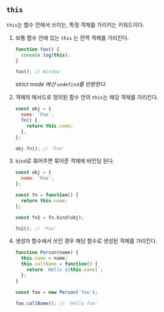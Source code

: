 ## `this`

`this`는 함수 안에서 쓰이는, 특정 객체를 가리키는 키워드이다.

1.  보통 함수 안에 있는 `this` 는 전역 객체를 가리킨다.

    ```js
    function foo() {
      console.log(this);
    }

    foo(); // Window
    ```

    _strict mode 에선 `undefind`를 반환한다._

2.  객체의 메서드로 정의된 함수 안의 `this`는 해당 객체를 가리킨다.

    ```js
    const obj = {
      name: 'Foo',
      fn() {
        return this.name;
      },
    };

    obj.fn(); // 'Foo'
    ```

3.  `bind`로 묶어주면 묶어준 객체에 바인딩 된다.

    ```js
    const obj = {
      name: 'Foo',
    };

    const fn = function() {
      return this.name;
    };

    const fn2 = fn.bind(obj);

    fn2(); // 'Foo'
    ```

4.  생성자 함수에서 쓰인 경우 해당 함수로 생성된 객체를 가리킨다.

    ```js
    function Person(name) {
      this.name = name;
      this.callName = function() {
        return `Hello ${this.name}`;
      };
    }

    const foo = new Person('foo');

    foo.callName(); // 'Hello foo'
    ```
